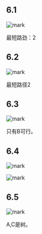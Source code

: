 ## 6.1

![mark](http://p6yio0wew.bkt.clouddn.com/blog/180505/klgd7FB986.png)

最短路劲：2

## 6.2

![mark](http://p6yio0wew.bkt.clouddn.com/blog/180505/g2525ce0E6.png)

最短路径2

## 6.3

![mark](http://p6yio0wew.bkt.clouddn.com/blog/180505/JIchl3Ib8i.png)

只有B可行。

## 6.4

![mark](http://p6yio0wew.bkt.clouddn.com/blog/180505/3Diec0ee6m.png)

![mark](http://p6yio0wew.bkt.clouddn.com/blog/180505/a7HD3LJ2Ei.png)

## 6.5

![mark](http://p6yio0wew.bkt.clouddn.com/blog/180505/gd2lCFd41B.png)

A,C是树。











